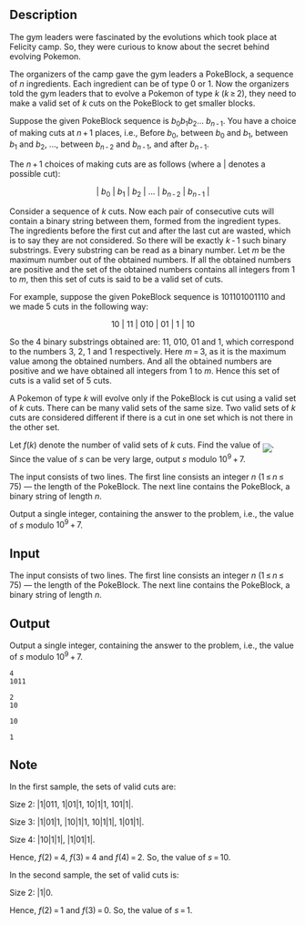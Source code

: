 ## Description

<div><p>The gym leaders were fascinated by the evolutions which took place at Felicity camp. So, they were curious to know about the secret behind evolving Pokemon. </p><p>The organizers of the camp gave the gym leaders a PokeBlock, a sequence of <span class="tex-span"><i>n</i></span> ingredients. Each ingredient can be of type <span class="tex-span">0</span> or <span class="tex-span">1</span>. Now the organizers told the gym leaders that to evolve a Pokemon of type <span class="tex-span"><i>k</i></span> (<span class="tex-span"><i>k</i> ≥ 2</span>), they need to make a valid set of <span class="tex-span"><i>k</i></span> cuts on the PokeBlock to get smaller blocks.</p><p>Suppose the given PokeBlock sequence is <span class="tex-span"><i>b</i><sub class="lower-index">0</sub><i>b</i><sub class="lower-index">1</sub><i>b</i><sub class="lower-index">2</sub>... <i>b</i><sub class="lower-index"><i>n</i> - 1</sub></span>. You have a choice of making cuts at <span class="tex-span"><i>n</i> + 1</span> places, i.e., Before <span class="tex-span"><i>b</i><sub class="lower-index">0</sub></span>, between <span class="tex-span"><i>b</i><sub class="lower-index">0</sub></span> and <span class="tex-span"><i>b</i><sub class="lower-index">1</sub></span>, between <span class="tex-span"><i>b</i><sub class="lower-index">1</sub></span> and <span class="tex-span"><i>b</i><sub class="lower-index">2</sub></span>, ..., between <span class="tex-span"><i>b</i><sub class="lower-index"><i>n</i> - 2</sub></span> and <span class="tex-span"><i>b</i><sub class="lower-index"><i>n</i> - 1</sub></span>, and after <span class="tex-span"><i>b</i><sub class="lower-index"><i>n</i> - 1</sub></span>.</p><p>The <span class="tex-span"><i>n</i> + 1</span> choices of making cuts are as follows (where a <span class="tex-font-style-tt">|</span> denotes a possible cut):</p><center class="tex-equation"><span class="tex-span">| <i>b</i><sub class="lower-index">0</sub> | <i>b</i><sub class="lower-index">1</sub> | <i>b</i><sub class="lower-index">2</sub> | ... | <i>b</i><sub class="lower-index"><i>n</i> - 2</sub> | <i>b</i><sub class="lower-index"><i>n</i> - 1</sub> |</span></center><p>Consider a sequence of <span class="tex-span"><i>k</i></span> cuts. Now each pair of consecutive cuts will contain a binary string between them, formed from the ingredient types. The ingredients before the first cut and after the last cut are wasted, which is to say they are not considered. So there will be exactly <span class="tex-span"><i>k</i> - 1</span> such binary substrings. Every substring can be read as a binary number. Let <span class="tex-span"><i>m</i></span> be the maximum number out of the obtained numbers. If all the obtained numbers are positive and the set of the obtained numbers contains all integers from <span class="tex-span">1</span> to <span class="tex-span"><i>m</i></span>, then this set of cuts is said to be a valid set of cuts.</p><p>For example, suppose the given PokeBlock sequence is <span class="tex-span">101101001110</span> and we made <span class="tex-span">5</span> cuts in the following way:</p><center class="tex-equation"><span class="tex-span">10 | 11 | 010 | 01 | 1 | 10</span></center><p>So the <span class="tex-span">4</span> binary substrings obtained are: <span class="tex-span">11</span>, <span class="tex-span">010</span>, <span class="tex-span">01</span> and <span class="tex-span">1</span>, which correspond to the numbers <span class="tex-span">3</span>, <span class="tex-span">2</span>, <span class="tex-span">1</span> and <span class="tex-span">1</span> respectively. Here <span class="tex-span"><i>m</i> = 3</span>, as it is the maximum value among the obtained numbers. And all the obtained numbers are positive and we have obtained all integers from <span class="tex-span">1</span> to <span class="tex-span"><i>m</i></span>. Hence this set of cuts is a valid set of <span class="tex-span">5</span> cuts.</p><p>A Pokemon of type <span class="tex-span"><i>k</i></span> will evolve only if the PokeBlock is cut using a valid set of <span class="tex-span"><i>k</i></span> cuts. There can be many valid sets of the same size. Two valid sets of <span class="tex-span"><i>k</i></span> cuts are considered different if there is a cut in one set which is not there in the other set.</p><p>Let <span class="tex-span"><i>f</i>(<i>k</i>)</span> denote the number of valid sets of <span class="tex-span"><i>k</i></span> cuts. Find the value of <img align="middle" class="tex-formula" src="file://N7n334y1.png" style="max-width: 100.0%;max-height: 100.0%;">. Since the value of <span class="tex-span"><i>s</i></span> can be very large, output <span class="tex-span"><i>s</i></span> modulo <span class="tex-span">10<sup class="upper-index">9</sup> + 7</span>.</p></div><div class="input-specification"><p>The input consists of two lines. The first line consists an integer <span class="tex-span"><i>n</i></span> (<span class="tex-span">1 ≤ <i>n</i> ≤ 75</span>)&nbsp;— the length of the PokeBlock. The next line contains the PokeBlock, a binary string of length <span class="tex-span"><i>n</i></span>.</p></div><div class="output-specification"><p>Output a single integer, containing the answer to the problem, i.e., the value of <span class="tex-span"><i>s</i></span> modulo <span class="tex-span">10<sup class="upper-index">9</sup> + 7</span>.</p></div>

## Input

<p>The input consists of two lines. The first line consists an integer <span class="tex-span"><i>n</i></span> (<span class="tex-span">1 ≤ <i>n</i> ≤ 75</span>)&nbsp;— the length of the PokeBlock. The next line contains the PokeBlock, a binary string of length <span class="tex-span"><i>n</i></span>.</p>

## Output

<p>Output a single integer, containing the answer to the problem, i.e., the value of <span class="tex-span"><i>s</i></span> modulo <span class="tex-span">10<sup class="upper-index">9</sup> + 7</span>.</p>





```input1
4
1011

```




```input2
2
10

```




```output1
10

```




```output2
1

```



## Note

<p>In the first sample, the sets of valid cuts are:</p><p>Size <span class="tex-span">2</span>: <span class="tex-font-style-tt">|1|011</span>, <span class="tex-font-style-tt">1|01|1</span>, <span class="tex-font-style-tt">10|1|1</span>, <span class="tex-font-style-tt">101|1|</span>.</p><p>Size <span class="tex-span">3</span>: <span class="tex-font-style-tt">|1|01|1</span>, <span class="tex-font-style-tt">|10|1|1</span>, <span class="tex-font-style-tt">10|1|1|</span>, <span class="tex-font-style-tt">1|01|1|</span>.</p><p>Size <span class="tex-span">4</span>: <span class="tex-font-style-tt">|10|1|1|</span>, <span class="tex-font-style-tt">|1|01|1|</span>.</p><p>Hence, <span class="tex-span"><i>f</i>(2) = 4</span>, <span class="tex-span"><i>f</i>(3) = 4</span> and <span class="tex-span"><i>f</i>(4) = 2</span>. So, the value of <span class="tex-span"><i>s</i> = 10</span>.</p><p>In the second sample, the set of valid cuts is:</p><p>Size <span class="tex-span">2</span>: |1|0.</p><p>Hence, <span class="tex-span"><i>f</i>(2) = 1</span> and <span class="tex-span"><i>f</i>(3) = 0</span>. So, the value of <span class="tex-span"><i>s</i> = 1</span>.</p>
